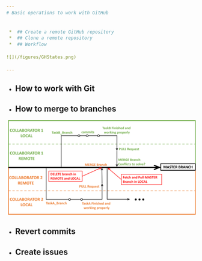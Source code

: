 ```yaml
---
# Basic operations to work with GitHub 


 *  ## Create a remote GitHub repository
 *  ## Clone a remote repository 
 *  ## Workflow
   
![](/figures/GHStates.png)

---
```

  * ## How to work with Git
  * ## How to merge to branches
   
 ![](/figures/WorkFlowGit.png)
 
  * ## Revert commits 
  * ## Create issues
